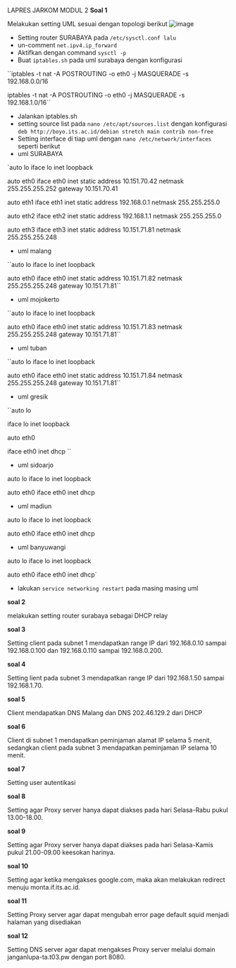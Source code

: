 LAPRES JARKOM MODUL 2
**Soal 1**

Melakukan setting UML sesuai dengan topologi berikut
![image](https://user-images.githubusercontent.com/61223768/100406298-13c87a80-3098-11eb-9226-6731d444f218.png)

* Setting router SURABAYA pada `/etc/sysctl.conf lalu`
* un-comment `net.ipv4.ip_forward` 
* Aktifkan dengan command `sysctl -p`
* Buat `iptables.sh` pada uml surabaya dengan konfigurasi

``iptables -t nat -A POSTROUTING -o eth0 -j MASQUERADE -s 192.168.0.0/16

iptables -t nat -A POSTROUTING -o eth0 -j MASQUERADE -s 192.168.1.0/16``
* Jalankan iptables.sh
* setting source list pada `nano /etc/apt/sources.list` dengan konfigurasi `deb http://boyo.its.ac.id/debian stretch main contrib non-free`
* Setting interface di tiap uml dengan `nano /etc/network/interfaces` seperti berikut
* uml SURABAYA

`auto lo
iface lo inet loopback

auto eth0
iface eth0 inet static
address 10.151.70.42
netmask 255.255.255.252
gateway 10.151.70.41

auto eth1
iface eth1 inet static
address 192.168.0.1
netmask 255.255.255.0

auto eth2
iface eth2 inet static
address 192.168.1.1
netmask 255.255.255.0

auto eth3
iface eth3 inet static
address 10.151.71.81
netmask 255.255.255.248

* uml malang

``auto lo
iface lo inet loopback

auto eth0
iface eth0 inet static
address 10.151.71.82
netmask 255.255.255.248
gateway 10.151.71.81``

* uml mojokerto

``auto lo
iface lo inet loopback

auto eth0
iface eth0 inet static
address 10.151.71.83
netmask 255.255.255.248
gateway 10.151.71.81``

* uml tuban

``auto lo
iface lo inet loopback

auto eth0
iface eth0 inet static
address 10.151.71.84
netmask 255.255.255.248
gateway 10.151.71.81``

* uml gresik

``auto lo

iface lo inet loopback

auto eth0

iface eth0 inet dhcp ``

* uml sidoarjo

auto lo
iface lo inet loopback

auto eth0
iface eth0 inet dhcp

* uml madiun

auto lo
iface lo inet loopback

auto eth0
iface eth0 inet dhcp

* uml banyuwangi

auto lo
iface lo inet loopback

auto eth0
iface eth0 inet dhcp`

* lakukan `service networking restart` pada masing masing uml


**soal 2**

melakukan setting router surabaya sebagai DHCP relay

**soal 3**

Setting client pada subnet 1 mendapatkan range IP dari 192.168.0.10 sampai 192.168.0.100 dan
192.168.0.110 sampai 192.168.0.200.

**soal 4**

Setting lient pada subnet 3 mendapatkan range IP dari 192.168.1.50 sampai 192.168.1.70.

**soal 5**

Client mendapatkan DNS Malang dan DNS 202.46.129.2 dari DHCP

**soal 6**

Client di subnet 1 mendapatkan peminjaman alamat IP selama 5 menit, sedangkan client
pada subnet 3 mendapatkan peminjaman IP selama 10 menit.

**soal 7**

Setting user autentikasi

**soal 8**

Setting agar Proxy server hanya dapat diakses pada hari Selasa-Rabu pukul 13.00-18.00.

**soal 9**

Setting agar Proxy server hanya dapat diakses pada hari Selasa-Kamis pukul 21.00-09.00 keesokan harinya.

**soal 10**

Setting agar ketika mengakses google.com, maka akan melakukan redirect menuju monta.if.its.ac.id.

**soal 11**

Setting Proxy server agar dapat mengubah error page default squid menjadi halaman yang disediakan

**soal 12**

Setting DNS server agar dapat mengakses Proxy server melalui domain janganlupa-ta.t03.pw dengan port 8080.
